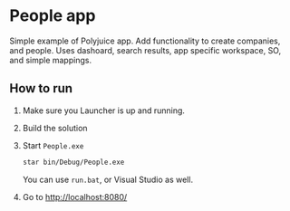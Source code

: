 People app
==================

Simple example of Polyjuice app. 
Add functionality to create companies, and people. Uses dashoard, search results, app specific workspace, SO, and simple mappings.

## How to run

1. Make sure you Launcher is up and running.
2. Build the solution
3. Start `People.exe` 

   ```bash
   star bin/Debug/People.exe 
   ```
   You can use `run.bat`, or Visual Studio as well.
4. Go to [http://localhost:8080/](http://localhost:8080/)
